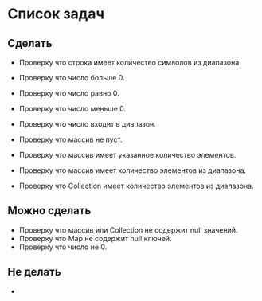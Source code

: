 # Список задач
## Сделать
* Проверку что строка имеет количество символов из диапазона.

* Проверку что число больше 0.
* Проверку что число равно 0.
* Проверку что число меньше 0.
* Проверку что число входит в диапазон.

* Проверку что массив не пуст.
* Проверку что массив имеет указанное количество элементов.
* Проверку что массив имеет количество элементов из диапазона.

* Проверку что Collection имеет количество элементов из диапазона.

## Можно сделать
* Проверку что массив или Collection не содержит null значений.
* Проверку что Map не содержит null ключей.
* Проверку что число не 0.

## Не делать
* 
